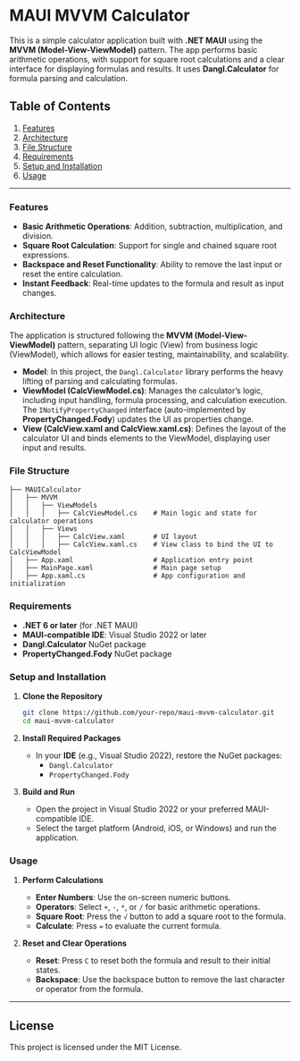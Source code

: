 # MAUI MVVM Calculator

This is a simple calculator application built with **.NET MAUI** using the **MVVM (Model-View-ViewModel)** pattern. The app performs basic arithmetic operations, with support for square root calculations and a clear interface for displaying formulas and results. It uses **Dangl.Calculator** for formula parsing and calculation.

## Table of Contents
1. [Features](#features)
2. [Architecture](#architecture)
3. [File Structure](#file-structure)
4. [Requirements](#requirements)
5. [Setup and Installation](#setup-and-installation)
6. [Usage](#usage)

---

### Features

- **Basic Arithmetic Operations**: Addition, subtraction, multiplication, and division.
- **Square Root Calculation**: Support for single and chained square root expressions.
- **Backspace and Reset Functionality**: Ability to remove the last input or reset the entire calculation.
- **Instant Feedback**: Real-time updates to the formula and result as input changes.

### Architecture

The application is structured following the **MVVM (Model-View-ViewModel)** pattern, separating UI logic (View) from business logic (ViewModel), which allows for easier testing, maintainability, and scalability.

- **Model**: In this project, the `Dangl.Calculator` library performs the heavy lifting of parsing and calculating formulas.
- **ViewModel (CalcViewModel.cs)**: Manages the calculator’s logic, including input handling, formula processing, and calculation execution. The `INotifyPropertyChanged` interface (auto-implemented by **PropertyChanged.Fody**) updates the UI as properties change.
- **View (CalcView.xaml and CalcView.xaml.cs)**: Defines the layout of the calculator UI and binds elements to the ViewModel, displaying user input and results.

### File Structure

    ├── MAUICalculator
    │   ├── MVVM
    │   │   ├── ViewModels
    │   │   │   ├── CalcViewModel.cs    # Main logic and state for calculator operations
    │   │   ├── Views
    │   │   │   ├── CalcView.xaml       # UI layout
    │   │   │   ├── CalcView.xaml.cs    # View class to bind the UI to CalcViewModel
    │   ├── App.xaml                    # Application entry point
    │   ├── MainPage.xaml               # Main page setup
    │   ├── App.xaml.cs                 # App configuration and initialization

### Requirements

- **.NET 6 or later** (for .NET MAUI)
- **MAUI-compatible IDE**: Visual Studio 2022 or later
- **Dangl.Calculator** NuGet package
- **PropertyChanged.Fody** NuGet package

### Setup and Installation

1. **Clone the Repository**
   ```bash
   git clone https://github.com/your-repo/maui-mvvm-calculator.git
   cd maui-mvvm-calculator
   ```

2. **Install Required Packages**
   - In your **IDE** (e.g., Visual Studio 2022), restore the NuGet packages:
     - `Dangl.Calculator`
     - `PropertyChanged.Fody`

3. **Build and Run**
   - Open the project in Visual Studio 2022 or your preferred MAUI-compatible IDE.
   - Select the target platform (Android, iOS, or Windows) and run the application.

### Usage

1. **Perform Calculations**
   - **Enter Numbers**: Use the on-screen numeric buttons.
   - **Operators**: Select `+`, `-`, `*`, or `/` for basic arithmetic operations.
   - **Square Root**: Press the `√` button to add a square root to the formula.
   - **Calculate**: Press `=` to evaluate the current formula.

2. **Reset and Clear Operations**
   - **Reset**: Press `C` to reset both the formula and result to their initial states.
   - **Backspace**: Use the backspace button to remove the last character or operator from the formula.


---

## License

This project is licensed under the MIT License.
